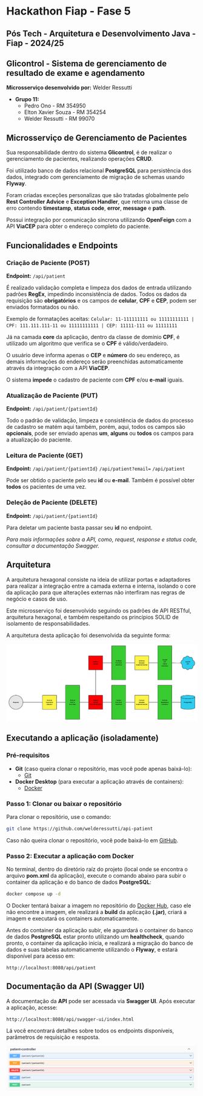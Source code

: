 # Hackathon Fiap - Fase 5

## Pós Tech - Arquitetura e Desenvolvimento Java - Fiap - 2024/25

## Glicontrol - Sistema de gerenciamento de resultado de exame e agendamento

**Microsserviço desenvolvido por:** Welder Ressutti

- **Grupo 11:**
    - Pedro Ono - RM 354950
    - Elton Xavier Souza - RM 354254
    - Welder Ressutti - RM 99070

## Microsserviço de Gerenciamento de Pacientes

Sua responsabilidade dentro do sistema **Glicontrol**, é de realizar o gerenciamento de pacientes, realizando operações
**CRUD**.

Foi utilizado banco de dados relacional **PostgreSQL** para persistência dos dados, integrado com gerenciamento de
migração de schemas usando **Flyway**.

Foram criadas exceções personalizas que são tratadas globalmente pelo **Rest Controller Advice** e **Exception
Handler**, que retorna uma classe de erro contendo **timestamp**, **status code**, **error**, **message** e **path**.

Possui integração por comunicação síncrona utilizando **OpenFeign** com a API **ViaCEP** para obter o endereço completo
do paciente.

## Funcionalidades e Endpoints

### Criação de Paciente (POST)

**Endpoint:** ``/api/patient``

É realizado validação completa e limpeza dos dados de entrada utilizando padrões **RegEx**, impedindo inconsistência de
dados. Todos os dados da requisição são **obrigatórios** e os campos de **celular**, **CPF** e **CEP**, podem ser
enviados formatados ou não.

Exemplo de formatações aceitas:
``
Celular: 11-111111111 ou 11111111111 | CPF: 111.111.111-11 ou 11111111111 | CEP: 11111-111 ou 11111111
``

Já na camada **core** da aplicação, dentro da classe de domínio **CPF**, é utilizado um
algoritmo que verifica se o **CPF** é válido/verdadeiro.

O usuário deve informa apenas o **CEP** e **número** do seu endereço, as demais informações do endereço serão
preenchidas automaticamente através da integração com a API **ViaCEP**.

O sistema **impede** o cadastro de paciente com **CPF** e/ou **e-mail** iguais.

### Atualização de Paciente (PUT)

**Endpoint:** ``/api/patient/{patientId}``

Todo o padrão de validação, limpeza e consistência de dados do processo de cadastro se matém aqui também, porém, aqui,
todos os campos são **opcionais**, pode ser enviado apenas **um**, **alguns** ou **todos** os campos para a atualização
do paciente.

### Leitura de Paciente (GET)

**Endpoint:** ``/api/patient/{patientId}`` ``/api/patient?email=`` ``/api/patient``

Pode ser obtido o paciente pelo seu **id** ou **e-mail**. Também é possível obter **todos** os pacientes de uma vez.

### Deleção de Paciente (DELETE)

**Endpoint:** ``/api/patient/{patientId}``

Para deletar um paciente basta passar seu **id** no endpoint.

*Para mais informações sobre a API, como, request, response e status code, consultar a documentação Swagger.*

## Arquitetura

A arquitetura hexagonal consiste na ideia de utilizar portas e adaptadores para realizar a integração entre a camada
externa e interna, isolando o core da aplicação para que alterações externas não interfiram nas regras de negócio e
casos de uso.

Este microsserviço foi desenvolvido seguindo os padrões de API RESTful, arquitetura hexagonal, e também respeitando os
princípios SOLID de isolamento de responsabilidades.

A arquitetura desta aplicação foi desenvolvida da seguinte forma:

![Aquitetura](images/architecture.jpg)

## Executando a aplicação (isoladamente)

### Pré-requisitos

- **Git** (caso queira clonar o repositório, mas você pode apenas baixá-lo):
    - [Git](https://git-scm.com/downloads)
- **Docker Desktop** (para executar a aplicação através de containers):
    - [Docker](https://www.docker.com/products/docker-desktop/)

### Passo 1: Clonar ou baixar o repositório

Para clonar o repositório, use o comando:

```bash
git clone https://github.com/welderessutti/api-patient
```

Caso não queira clonar o repositório, você pode baixá-lo
em [GitHub](https://github.com/welderessutti/api-patient).

### Passo 2: Executar a aplicação com Docker

No terminal, dentro do diretório raíz do projeto (local onde se encontra o arquivo **pom.xml** da aplicação), execute o
comando abaixo para subir o container da aplicação e do banco de dados **PostgreSQL**:

```bash
docker compose up -d
```

O Docker tentará baixar a imagem no repositório
do [Docker Hub](https://hub.docker.com/repository/docker/welderessutti/api-patient/general), caso ele não
encontre a imagem, ele realizará a **build** da aplicação **(.jar)**, criará a imagem e executará os containers
automaticamente.

Antes do container da aplicação subir, ele aguardará o container do banco de dados **PostgreSQL** estar pronto
utilizando um **healthcheck**, quando pronto, o container da aplicação inicia, e realizará a migração do banco de dados
e suas tabelas automaticamente utilizando o **Flyway**, e estará disponível para acesso em:

```
http://localhost:8080/api/patient
```

## Documentação da API (Swagger UI)

A documentação da **API** pode ser acessada via **Swagger UI**. Após executar a aplicação, acesse:

```
http://localhost:8080/api/swagger-ui/index.html
```

Lá você encontrará detalhes sobre todos os endpoints disponíveis, parâmetros de requisição e resposta.

![Swagger](images/swagger.png)
